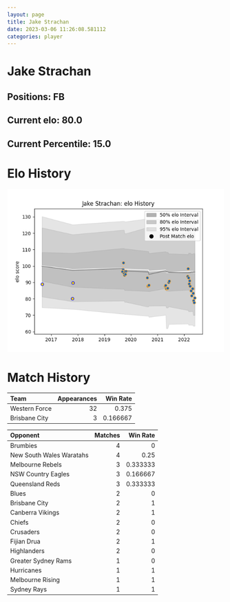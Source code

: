 ```yaml
---  
layout: page  
title: Jake Strachan  
date: 2023-03-06 11:26:08.581112  
categories: player  
---
```

# Jake Strachan

## Positions: FB

## Current elo: 80.0

## Current Percentile: 15.0

# Elo History


![elo history](history_JakeStrachan.png)
# Match History


| Team          |   Appearances |   Win Rate |
|:--------------|--------------:|-----------:|
| Western Force |            32 |   0.375    |
| Brisbane City |             3 |   0.166667 |

| Opponent                 |   Matches |   Win Rate |
|:-------------------------|----------:|-----------:|
| Brumbies                 |         4 |   0        |
| New South Wales Waratahs |         4 |   0.25     |
| Melbourne Rebels         |         3 |   0.333333 |
| NSW Country Eagles       |         3 |   0.166667 |
| Queensland Reds          |         3 |   0.333333 |
| Blues                    |         2 |   0        |
| Brisbane City            |         2 |   1        |
| Canberra Vikings         |         2 |   1        |
| Chiefs                   |         2 |   0        |
| Crusaders                |         2 |   0        |
| Fijian Drua              |         2 |   1        |
| Highlanders              |         2 |   0        |
| Greater Sydney Rams      |         1 |   0        |
| Hurricanes               |         1 |   1        |
| Melbourne Rising         |         1 |   1        |
| Sydney Rays              |         1 |   1        |